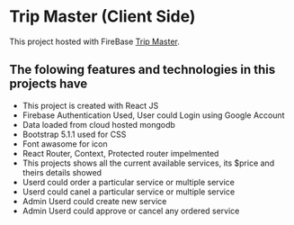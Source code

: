 # Trip Master (Client Side)

This project hosted with FireBase [Trip Master](https://trip-master-83007.web.app).

## The folowing features and technologies in this projects have
- This project is created with React JS
- Firebase Authentication Used, User could Login using Google Account 
- Data loaded from cloud hosted mongodb
- Bootstrap 5.1.1 used for CSS
- Font awasome for icon
- React Router, Context, Protected router impelmented
- This projects shows all the current available services, its $price and theirs details showed
- Userd could order a particular service or multiple service
- Userd could canel a particular service or multiple service
- Admin Userd could create new service
- Admin Userd could approve or cancel any ordered service
